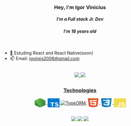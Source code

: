<div align="center">

### Hey, i'm Igor Vinicius
##### I'm a Full stack Jr. Dev
##### I'm 18 years old

</div>
<br>
  
- 🌱 Estuding React and React Native(soon)
- 📫 Email: igvinps2006@gmail.com

<br>
<div align="center">
  <a href="https://github.com/igorvini25">
  <img height="180em" src="https://github-readme-stats.vercel.app/api?username=IgorVini25&show_icons=true&theme=radical&include_all_commits=true&count_private=true&title_color=fff&text_color=fff&border_color=9745f5&icon_color=9745f5"/>
  <img height="180em" src="https://github-readme-stats.vercel.app/api/top-langs/?username=igorvini25&layout=compact&langs_count=7&theme=radical&title_color=fff&text_color=fff&border_color=9745f5"/>
</div>
  
  ##
  
 <div style="display: inline_block" align='center'>
  <h3>Technologies</h3>
  <img align="center" alt="NodeJs" height="30" width="40" src="https://raw.githubusercontent.com/devicons/devicon/master/icons/nodejs/nodejs-original.svg">
  <img align="center" alt="TS" height="30" width="40" src="https://raw.githubusercontent.com/devicons/devicon/master/icons/typescript/typescript-original.svg">
  <img align="center" alt="TypeORM" height="30" src="https://user-images.githubusercontent.com/30929568/112730670-de09a480-8f58-11eb-9875-0d9ebb87fbd6.png">
  <img align="center" alt="HTML" height="30" width="40" src="https://raw.githubusercontent.com/devicons/devicon/master/icons/html5/html5-original.svg">
  <img align="center" alt="CSS" height="30" width="40" src="https://raw.githubusercontent.com/devicons/devicon/master/icons/css3/css3-original.svg">
  <img align="center" alt="JavaScript" height="30" width="40" src="https://raw.githubusercontent.com/devicons/devicon/master/icons/javascript/javascript-plain.svg">
</div>
  
  ##
 
<div align='center'> 
  <a href="https://instagram.com/lgor.vinicius" target="_blank"><img src="https://img.shields.io/badge/-Instagram-%23E4405F?style=for-the-badge&logo=instagram&logoColor=white" target="_blank"></a>
 	<a href = "mailto:igvinps2006@gmail.com"><img src="https://img.shields.io/badge/-Gmail-%23333?style=for-the-badge&logo=gmail&logoColor=white" target="_blank"></a>
  <a href="https://www.linkedin.com/in/igor-vinicius-845b68217" target="_blank"><img src="https://img.shields.io/badge/-LinkedIn-%230077B5?style=for-the-badge&logo=linkedin&logoColor=white" target="_blank"></a> 
</div>
